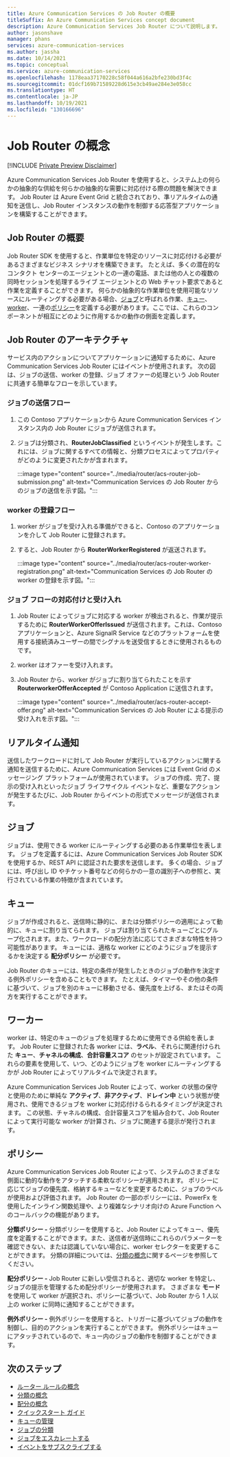 ```yaml
---
title: Azure Communication Services の Job Router の概要
titleSuffix: An Azure Communication Services concept document
description: Azure Communication Services Job Router について説明します。
author: jasonshave
manager: phans
services: azure-communication-services
ms.author: jassha
ms.date: 10/14/2021
ms.topic: conceptual
ms.service: azure-communication-services
ms.openlocfilehash: 1178eaa37170228c58f044a616a2bfe230bd3f4c
ms.sourcegitcommit: 01dcf169b71589228d615e3cb49ae284e3e058cc
ms.translationtype: HT
ms.contentlocale: ja-JP
ms.lasthandoff: 10/19/2021
ms.locfileid: "130166696"
---
```

# <a name="job-router-concepts"></a>Job Router の概念

[!INCLUDE [Private Preview Disclaimer](../../includes/private-preview-include-section.md)]

Azure Communication Services Job Router を使用すると、システム上の何らかの抽象的な供給を何らかの抽象的な需要に対応付ける際の問題を解決できます。 Job Router は Azure Event Grid と統合されており、準リアルタイムの通知を送信し、Job Router インスタンスの動作を制御する応答型アプリケーションを構築することができます。

## <a name="job-router-overview"></a>Job Router の概要

Job Router SDK を使用すると、作業単位を特定のリソースに対応付ける必要があるさまざまなビジネス シナリオを構築できます。 たとえば、多くの潜在的なコンタクト センターのエージェントとの一連の電話、または他の人との複数の同時セッションを処理するライブ エージェントとの Web チャット要求であると作業を定義することができます。 何らかの抽象的な作業単位を使用可能なリソースにルーティングする必要がある場合、[ジョブ](#job)と呼ばれる作業、[キュー](#queue)、[worker](#worker)、一連の[ポリシー](#policies)を定義する必要があります。ここでは、これらのコンポーネントが相互にどのように作用するかの動作の側面を定義します。

## <a name="job-router-architecture"></a>Job Router のアーキテクチャ

サービス内のアクションについてアプリケーションに通知するために、Azure Communication Services Job Router にはイベントが使用されます。 次の図は、ジョブの送信、worker の登録、ジョブ オファーの処理という Job Router に共通する簡単なフローを示しています。

### <a name="job-submission-flow"></a>ジョブの送信フロー

1. この Contoso アプリケーションから Azure Communication Services インスタンス内の Job Router にジョブが送信されます。
2. ジョブは分類され、**RouterJobClassified** というイベントが発生します。これには、ジョブに関するすべての情報と、分類プロセスによってプロパティがどのように変更されたかが含まれます。
 
    :::image type="content" source="../media/router/acs-router-job-submission.png" alt-text="Communication Services の Job Router からのジョブの送信を示す図。":::

### <a name="worker-registration-flow"></a>worker の登録フロー

1. worker がジョブを受け入れる準備ができると、Contoso のアプリケーションを介して Job Router に登録されます。
2. すると、Job Router から **RouterWorkerRegistered** が返送されます。

    :::image type="content" source="../media/router/acs-router-worker-registration.png" alt-text="Communication Services の Job Router の worker の登録を示す図。":::

### <a name="matching-and-accepting-a-job-flow"></a>ジョブ フローの対応付けと受け入れ

1. Job Router によってジョブに対応する worker が検出されると、作業が提示するために **RouterWorkerOfferIssued** が送信されます。これは、Contoso アプリケーションと、Azure SignalR Service などのプラットフォームを使用する接続済みユーザーの間でシグナルを送受信するときに使用されるものです。
2. worker はオファーを受け入れます。
3. Job Router から、worker がジョブに割り当てられたことを示す **RouterworkerOfferAccepted** が Contoso Application に送信されます。

    :::image type="content" source="../media/router/acs-router-accept-offer.png" alt-text="Communication Services の Job Router による提示の受け入れを示す図。":::

## <a name="real-time-notifications"></a>リアルタイム通知

送信したワークロードに対して Job Router が実行しているアクションに関する通知を送信するために、Azure Communication Services には Event Grid のメッセージング プラットフォームが使用されています。 ジョブの作成、完了、提示の受け入れといったジョブ ライフサイクル イベントなど、重要なアクションが発生するたびに、Job Router からイベントの形式でメッセージが送信されます。

## <a name="job"></a>ジョブ

ジョブは、使用できる worker にルーティングする必要のある作業単位を表します。 ジョブを定義するには、Azure Communication Services Job Router SDK を使用するか、REST API に認証された要求を送信します。 多くの場合、ジョブには、呼び出し ID やチケット番号などの何らかの一意の識別子への参照と、実行されている作業の特徴が含まれています。

## <a name="queue"></a>キュー

ジョブが作成されると、送信時に静的に、または分類ポリシーの適用によって動的に、キューに割り当てられます。 ジョブは割り当てられたキューごとにグループ化されます。また、ワークロードの配分方法に応じてさまざまな特性を持つ可能性があります。 キューには、適格な worker にどのようにジョブを提示するかを決定する **配分ポリシー** が必要です。

Job Router のキューには、特定の条件が発生したときのジョブの動作を決定する例外ポリシーを含めることもできます。 たとえば、タイマーやその他の条件に基づいて、ジョブを別のキューに移動させる、優先度を上げる、またはその両方を実行することができます。

## <a name="worker"></a>ワーカー

worker は、特定のキューのジョブを処理するために使用できる供給を表します。 Job Router に登録された各 worker には、**ラベル**、それらに関連付けられた **キュー**、**チャネルの構成**、**合計容量スコア** のセットが設定されています。 これらの要素を使用して、いつ、どのようにジョブを worker にルーティングするかが Job Router によってリアルタイムで決定されます。

Azure Communication Services Job Router によって、worker の状態の保守と使用のために単純な **アクティブ**、**非アクティブ**、**ドレイン中** という状態が使用され、使用できるジョブを worker に対応付けるられるタイミングが決定されます。 この状態、チャネルの構成、合計容量スコアを組み合わて、Job Router によって実行可能な worker が計算され、ジョブに関連する提示が発行されます。

## <a name="policies"></a>ポリシー

Azure Communication Services Job Router によって、システムのさまざまな側面に動的な動作をアタッチする柔軟なポリシーが適用されます。 ポリシーに応じてジョブの優先度、格納するキューなどを変更するために、ジョブのラベルが使用および評価されます。 Job Router の一部のポリシーには、PowerFx を使用したインライン関数処理や、より複雑なシナリオ向けの Azure Function へのコールバックの機能があります。

**分類ポリシー -** 分類ポリシーを使用すると、Job Router によってキュー、優先度を定義することができます。また、送信者が送信時にこれらのパラメーターを確認できない、または認識していない場合に、worker セレクターを変更することができます。 分類の詳細については、[分類の概念](classification-concepts.md)に関するページを参照してください。

**配分ポリシー -** Job Router に新しい受信されると、適切な worker を特定し、ジョブの提示を管理するため配分ポリシーが使用されます。 さまざまな **モード** を使用して worker が選択され、ポリシーに基づいて、Job Router から 1 人以上の worker に同時に通知することができます。

**例外ポリシー -** 例外ポリシーを使用すると、トリガーに基づいてジョブの動作を制御し、目的のアクションを実行することができます。 例外ポリシーはキューにアタッチされているので、キュー内のジョブの動作を制御することができます。

## <a name="next-steps"></a>次のステップ

- [ルーター ルールの概念](router-rule-concepts.md)
- [分類の概念](classification-concepts.md)
- [配分の概念](distribution-concepts.md)
- [クイックスタート ガイド](../../quickstarts/router/get-started-router.md)
- [キューの管理](../../how-tos/router-sdk/manage-queue.md)
- [ジョブの分類](../../how-tos/router-sdk/job-classification.md)
- [ジョブをエスカレートする](../../how-tos/router-sdk/escalate-job.md)
- [イベントをサブスクライブする](../../how-tos/router-sdk/subscribe-events.md)